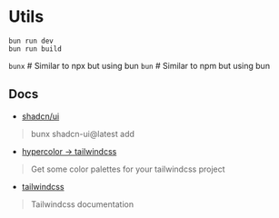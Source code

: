 # Utils

```
bun run dev
bun run build
```
`bunx` # Similar to npx but using bun
`bun`  # Similar to npm but using bun

## Docs
- [shadcn/ui](https://ui.shadcn.com/docs/components/accordion)
> bunx shadcn-ui@latest add
- [hypercolor -> tailwindcss](https://hypercolor.dev/)
> Get some color palettes for your tailwindcss project
- [tailwindcss](https://tailwindcss.com/docs)
> Tailwindcss documentation

